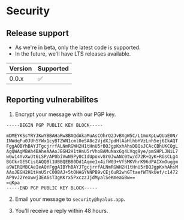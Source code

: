 # Security

## Release support

* As we're in beta, only the latest code is supported.
* In the future, we'll have LTS releases available.

| Version | Supported          |
| ------- | ------------------ |
| 0.0.x   | :white_check_mark: |

## Reporting vulnerabilites

1. Encrypt your message with our PGP key.

```
-----BEGIN PGP PUBLIC KEY BLOCK-----

mDMEYKSsYRYJKwYBBAHaRw8BAQdAkaMuAsCOhrQ2JvBXgW5C/L1moXpLwQUaE0N/
INWdqFu0JUh5YWx1cyBTZWN1cml0eSA8c2VjdXJpdHlAaHlhbHVzLnh5ej6IkAQT
FggAOBYhBAYJTgcjrrfALNmRGWH2H1tHnU5rBQJgpKxhAhsDBQsJCAcCBhUKCQgL
AgQWAgMBAh4BAheAAAoJEGH2H1tHnU5rVhoBAMuNax6g4LVqg9ye/pmSHPLJNiL7
wGw14YvXwJt6LSP/AP0biVwN9Py0CIdUpoxv8r0JwANc0tw/d72R+QyK+RGsCLg4
BGCkrGESCisGAQQBl1UBBQEBB0Dd1Aqme1x4ifW03+Vf5MKVhrK96dPAIXmOuggm
a9WIRQMBCAeIeAQYFggAIBYhBAYJTgcjrrfALNmRGWH2H1tHnU5rBQJgpKxhAhsM
AAoJEGH2H1tHnU5rC00BAJ+5tOHAGYNNPB9vCEj6uR2whGTtaefWTNkUef/c1472
AP9vJ2Yexwwj3EA6sT3gKKrx5PxczzJjdMyalSeKmeaGBw==
=qKpa
-----END PGP PUBLIC KEY BLOCK-----
```

2. Email your message to `security@hyalus.app`.

3. You'll receive a reply within 48 hours.

